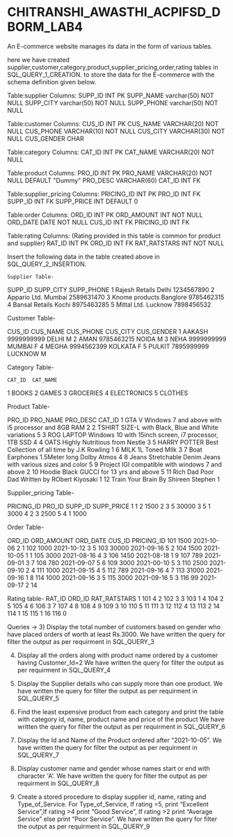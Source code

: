 # CHITRANSHI_AWASTHI_ACPIFSD_DBORM_LAB4
An E-commerce website manages its data in the form of various tables.

here we have created supplier,customer,category,product,supplier_pricing,order,rating tables in SQL_QUERY_1_CREATION.
to store the data for the E-commerce with the schema definition given below.

Table:supplier
Columns:
SUPP_ID	INT PK
SUPP_NAME	varchar(50) NOT NULL
SUPP_CITY	varchar(50)
NOT NULL
SUPP_PHONE	varchar(50) NOT NULL

Table:customer
Columns:
CUS_ID	INT PK
CUS_NAME	VARCHAR(20) NOT NULL
CUS_PHONE	VARCHAR(10) NOT NULL
CUS_CITY	VARCHAR(30) NOT NULL
CUS_GENDER	CHAR

Table:category
Columns:
CAT_ID	INT PK
CAT_NAME	VARCHAR(20) NOT NULL

Table:product
Columns:
PRO_ID	INT PK
PRO_NAME	VARCHAR(20) NOT NULL DEFAULT "Dummy"
PRO_DESC	VARCHAR(60)
CAT_ID	INT FK

Table:supplier_pricing
Columns:
PRICING_ID	INT PK
PRO_ID	INT FK
SUPP_ID	INT FK
SUPP_PRICE	INT DEFAULT 0

Table:order
Columns: 
ORD_ID	INT PK
ORD_AMOUNT	INT 
NOT NULL
ORD_DATE	DATE 
NOT NULL
CUS_ID	INT FK
PRICING_ID	INT FK


Table:rating
Columns: (Rating provided in this table is common for product and supplier)
RAT_ID	INT PK
ORD_ID	INT FK
RAT_RATSTARS	INT 
NOT NULL

Insert the following data in the table created above in SQL_QUERY_2_INSERTION.
  	 
	Supplier Table-

SUPP_ID			SUPP_CITY	SUPP_PHONE
1		Rajesh Retails		Delhi		1234567890
2		Appario Ltd.		Mumbai	        2589631470
3		Knome products	        Banglore	9785462315
4		Bansal Retails		Kochi		8975463285
5		Mittal Ltd.		Lucknow	        7898456532


Customer Table-

CUS_ID	CUS_NAME	CUS_PHONE	CUS_CITY	CUS_GENDER
1		AAKASH	9999999999	DELHI			M
2		AMAN	9785463215	NOIDA			M
3		NEHA	9999999999	MUMBAI		        F
4		MEGHA	9994562399	KOLKATA		        F
5		PULKIT	7895999999	LUCKNOW		        M

Category Table-

	CAT_ID	CAT_NAME
1		BOOKS
2		GAMES
3		GROCERIES
4		ELECTRONICS
5		CLOTHES
	
Product Table-

PRO_ID	PRO_NAME		PRO_DESC								CAT_ID
1		GTA V			Windows 7 and above with i5 processor and 8GB RAM		       2
2		TSHIRT		        SIZE-L with Black, Blue and White variations			       5
3		ROG LAPTOP		Windows 10 with 15inch screen, i7 processor, 1TB SSD		       4
4		OATS			Highly Nutritious from Nestle						3
5		HARRY POTTER	        Best Collection of all time by J.K Rowling				1
6		MILK			1L Toned MIlk								3
7		Boat Earphones	        1.5Meter long Dolby Atmos						4
8		Jeans			Stretchable Denim Jeans with various sizes and color		        5
9		Project IGI		compatible with windows 7 and above				        2
10		Hoodie			Black GUCCI for 13 yrs and above					5
11		Rich Dad Poor Dad	Written by RObert Kiyosaki						1
12		Train Your Brain	By Shireen Stephen							1


Supplier_pricing Table-

PRICING_ID	PRO_ID	SUPP_ID	SUPP_PRICE
1		1			2	1500
2		3			5	30000
3		5			1	3000
4		2			3	2500
5		4			1	1000

Order Table-

ORD_ID	ORD_AMOUNT	ORD_DATE	CUS_ID	PRICING_ID
101			1500		2021-10-06	2		1
102			1000		2021-10-12	3		5
103			30000		2021-09-16	5		2
104			1500		2021-10-05	1		1
105			3000		2021-08-16	4		3
106			1450		2021-08-18	1		9
107			789		2021-09-01	3		7
108			780		2021-09-07	5		6
109			3000		2021-00-10	5		3
110			2500		2021-09-10	2		4
111			1000		2021-09-15	4		5
112			789		2021-09-16	4		7
113			31000		2021-09-16	1		8
114			1000		2021-09-16	3		5
115			3000		2021-09-16	5		3
116			99		2021-09-17	2		14

Rating table-
RAT_ID	ORD_ID	RAT_RATSTARS
1		101		4
2		102		3
3		103		1
4		104		2
5		105		4
6		106		3
7		107		4
8		108		4
9		109		3
10		110		5
11		111		3
12		112		4
13		113		2
14		114		1
15		115		1
16		116		0


Queries →
3)	Display the total number of customers based on gender who have placed orders of worth at least Rs.3000.
We have written the query for filter the output as per requirment in SQL_QUERY_3

4)	Display all the orders along with product name ordered by a customer having Customer_Id=2
We have written the query for filter the output as per requirment in SQL_QUERY_4

5)	Display the Supplier details who can supply more than one product.
We have written the query for filter the output as per requirment in SQL_QUERY_5

6)	Find the least expensive product from each category and print the table with category id, name, product name and price of the product
We have written the query for filter the output as per requirment in SQL_QUERY_6

7)	Display the Id and Name of the Product ordered after “2021-10-05”.
We have written the query for filter the output as per requirment in SQL_QUERY_7

8)	Display customer name and gender whose names start or end with character 'A'.
We have written the query for filter the output as per requirment in SQL_QUERY_8

9)	Create a stored procedure to display supplier id, name, rating and Type_of_Service. For Type_of_Service, If rating =5, print “Excellent Service”,If rating >4 print “Good Service”, If rating >2 print “Average Service” else print “Poor Service”.
We have written the query for filter the output as per requirment in SQL_QUERY_9 
